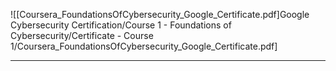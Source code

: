![[Coursera_FoundationsOfCybersecurity_Google_Certificate.pdf]Google Cybersecurity Certification/Course 1 - Foundations of Cybersecurity/Certificate - Course 1/Coursera_FoundationsOfCybersecurity_Google_Certificate.pdf]

---
